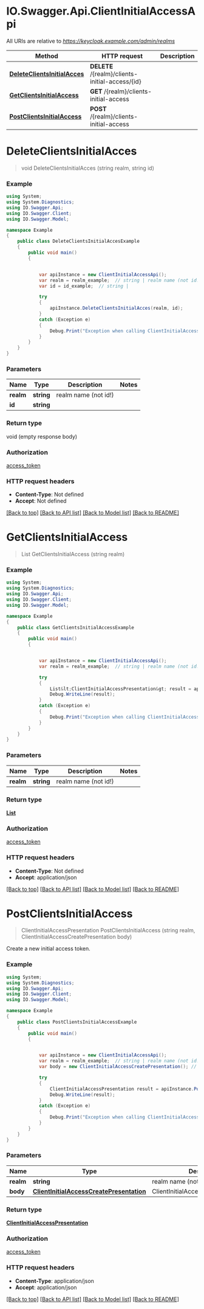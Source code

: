 # IO.Swagger.Api.ClientInitialAccessApi

All URIs are relative to *https://keycloak.example.com/admin/realms*

Method | HTTP request | Description
------------- | ------------- | -------------
[**DeleteClientsInitialAcces**](ClientInitialAccessApi.md#deleteclientsinitialacces) | **DELETE** /{realm}/clients-initial-access/{id} | 
[**GetClientsInitialAccess**](ClientInitialAccessApi.md#getclientsinitialaccess) | **GET** /{realm}/clients-initial-access | 
[**PostClientsInitialAccess**](ClientInitialAccessApi.md#postclientsinitialaccess) | **POST** /{realm}/clients-initial-access | 

<a name="deleteclientsinitialacces"></a>
# **DeleteClientsInitialAcces**
> void DeleteClientsInitialAcces (string realm, string id)



### Example
```csharp
using System;
using System.Diagnostics;
using IO.Swagger.Api;
using IO.Swagger.Client;
using IO.Swagger.Model;

namespace Example
{
    public class DeleteClientsInitialAccesExample
    {
        public void main()
        {


            var apiInstance = new ClientInitialAccessApi();
            var realm = realm_example;  // string | realm name (not id!)
            var id = id_example;  // string | 

            try
            {
                apiInstance.DeleteClientsInitialAcces(realm, id);
            }
            catch (Exception e)
            {
                Debug.Print("Exception when calling ClientInitialAccessApi.DeleteClientsInitialAcces: " + e.Message );
            }
        }
    }
}
```

### Parameters

Name | Type | Description  | Notes
------------- | ------------- | ------------- | -------------
 **realm** | **string**| realm name (not id!) | 
 **id** | **string**|  | 

### Return type

void (empty response body)

### Authorization

[access_token](../README.md#access_token)

### HTTP request headers

 - **Content-Type**: Not defined
 - **Accept**: Not defined

[[Back to top]](#) [[Back to API list]](../README.md#documentation-for-api-endpoints) [[Back to Model list]](../README.md#documentation-for-models) [[Back to README]](../README.md)

<a name="getclientsinitialaccess"></a>
# **GetClientsInitialAccess**
> List<ClientInitialAccessPresentation> GetClientsInitialAccess (string realm)



### Example
```csharp
using System;
using System.Diagnostics;
using IO.Swagger.Api;
using IO.Swagger.Client;
using IO.Swagger.Model;

namespace Example
{
    public class GetClientsInitialAccessExample
    {
        public void main()
        {


            var apiInstance = new ClientInitialAccessApi();
            var realm = realm_example;  // string | realm name (not id!)

            try
            {
                List&lt;ClientInitialAccessPresentation&gt; result = apiInstance.GetClientsInitialAccess(realm);
                Debug.WriteLine(result);
            }
            catch (Exception e)
            {
                Debug.Print("Exception when calling ClientInitialAccessApi.GetClientsInitialAccess: " + e.Message );
            }
        }
    }
}
```

### Parameters

Name | Type | Description  | Notes
------------- | ------------- | ------------- | -------------
 **realm** | **string**| realm name (not id!) | 

### Return type

[**List<ClientInitialAccessPresentation>**](ClientInitialAccessPresentation.md)

### Authorization

[access_token](../README.md#access_token)

### HTTP request headers

 - **Content-Type**: Not defined
 - **Accept**: application/json

[[Back to top]](#) [[Back to API list]](../README.md#documentation-for-api-endpoints) [[Back to Model list]](../README.md#documentation-for-models) [[Back to README]](../README.md)

<a name="postclientsinitialaccess"></a>
# **PostClientsInitialAccess**
> ClientInitialAccessPresentation PostClientsInitialAccess (string realm, ClientInitialAccessCreatePresentation body)



Create a new initial access token.

### Example
```csharp
using System;
using System.Diagnostics;
using IO.Swagger.Api;
using IO.Swagger.Client;
using IO.Swagger.Model;

namespace Example
{
    public class PostClientsInitialAccessExample
    {
        public void main()
        {


            var apiInstance = new ClientInitialAccessApi();
            var realm = realm_example;  // string | realm name (not id!)
            var body = new ClientInitialAccessCreatePresentation(); // ClientInitialAccessCreatePresentation | ClientInitialAccessCreatePresentation (optional) 

            try
            {
                ClientInitialAccessPresentation result = apiInstance.PostClientsInitialAccess(realm, body);
                Debug.WriteLine(result);
            }
            catch (Exception e)
            {
                Debug.Print("Exception when calling ClientInitialAccessApi.PostClientsInitialAccess: " + e.Message );
            }
        }
    }
}
```

### Parameters

Name | Type | Description  | Notes
------------- | ------------- | ------------- | -------------
 **realm** | **string**| realm name (not id!) | 
 **body** | [**ClientInitialAccessCreatePresentation**](ClientInitialAccessCreatePresentation.md)| ClientInitialAccessCreatePresentation | [optional] 

### Return type

[**ClientInitialAccessPresentation**](ClientInitialAccessPresentation.md)

### Authorization

[access_token](../README.md#access_token)

### HTTP request headers

 - **Content-Type**: application/json
 - **Accept**: application/json

[[Back to top]](#) [[Back to API list]](../README.md#documentation-for-api-endpoints) [[Back to Model list]](../README.md#documentation-for-models) [[Back to README]](../README.md)

